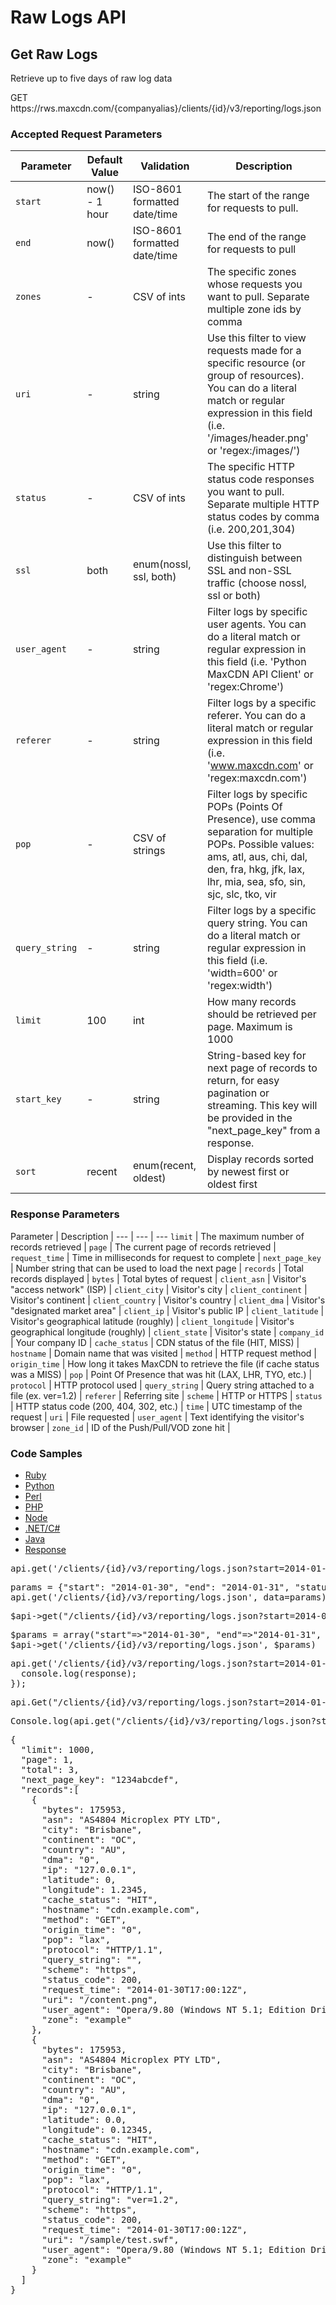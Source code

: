 # Raw Logs API

## Get Raw Logs

Retrieve up to five days of raw log data

<div class="heading">
<div class="url GET"><span class="http_method">GET</span>
<span class="path">https://rws.maxcdn.com/{companyalias}/clients/{id}/v3/reporting/logs.json</span></div>
</div>

### Accepted Request Parameters

Parameter | Default Value | Validation | Description |
--- | --- | --- | ---
`start` | now() - 1 hour | ISO-8601 formatted date/time | The start of the range for requests to pull. |
`end` | now() | ISO-8601 formatted date/time | The end of the range for requests to pull |
`zones` | - | CSV of ints | The specific zones whose requests you want to pull. Separate multiple zone ids by comma |
`uri` | - | string | Use this filter to view requests made for a specific resource (or group of resources). You can do a literal match or regular expression in this field (i.e. '/images/header.png' or 'regex:/images/') |
`status` | - | CSV of ints | The specific HTTP status code responses you want to pull. Separate multiple HTTP status codes by comma (i.e. 200,201,304) |
`ssl` | both | enum(nossl, ssl, both) | Use this filter to distinguish between SSL and non-SSL traffic (choose nossl, ssl or both) |
`user_agent` | - | string | Filter logs by specific user agents. You can do a literal match or regular expression in this field (i.e. 'Python MaxCDN API Client' or 'regex:Chrome') |
`referer` | - | string | Filter logs by a specific referer. You can do a literal match or regular expression in this field (i.e. 'www.maxcdn.com' or 'regex:maxcdn.com') |
`pop` | - | CSV of strings  | Filter logs by specific POPs (Points Of Presence), use comma separation for multiple POPs. Possible values: ams, atl, aus, chi, dal, den, fra, hkg, jfk, lax, lhr, mia, sea, sfo, sin, sjc, slc, tko, vir |
`query_string` | - | string | Filter logs by a specific query string. You can do a literal match or regular expression in this field (i.e. 'width=600' or 'regex:width') |
`limit` | 100 | int | How many records should be retrieved per page. Maximum is 1000 |
`start_key` | - | string | String-based key for next page of records to return, for easy pagination or streaming. This key will be provided in the "next_page_key" from a response. |
`sort` | recent | enum(recent, oldest) | Display records sorted by newest first or oldest first |


### Response Parameters

Parameter | Description |
--- | --- | ---
`limit` | The maximum number of records retrieved |
`page` | The current page of records retrieved |
`request_time` | Time in milliseconds for request to complete |
`next_page_key` | Number string that can be used to load the next page |
`records` | Total records displayed |
`bytes` | Total bytes of request |
`client_asn` | Visitor's "access network" (ISP) |
`client_city` | Visitor's city |
`client_continent` | Visitor's continent |
`client_country` | Visitor's country |
`client_dma` | Visitor's "designated market area" |
`client_ip` | Visitor's public IP |
`client_latitude` | Visitor's geographical latitude (roughly) |
`client_longitude` | Visitor's geographical longitude (roughly) |
`client_state` | Visitor's state |
`company_id` | Your company ID |
`cache_status` | CDN status of the file (HIT, MISS) |
`hostname` | Domain name that was visited |
`method` | HTTP request method |
`origin_time` | How long it takes MaxCDN to retrieve the file (if cache status was a MISS) |
`pop` | Point Of Presence that was hit (LAX, LHR, TYO, etc.) |
`protocol` | HTTP protocol used |
`query_string` | Query string attached to a file (ex. ver=1.2) |
`referer` | Referring site |
`scheme` | HTTP or HTTPS |
`status` | HTTP status code (200, 404, 302, etc.) |
`time` | UTC timestamp of the request |
`uri` | File requested |
`user_agent` | Text identifying the visitor's browser |
`zone_id` | ID of the Push/Pull/VOD zone hit |

### Code Samples

<ul class="nav nav-tabs" id="myTab101">
  <li class="active"><a href="#ruby101" data-toggle='tab'>Ruby</a></li>
  <li><a href="#python101" data-toggle='tab'>Python</a></li>
  <li><a href="#perl101" data-toggle='tab'>Perl</a></li>
  <li><a href="#php101" data-toggle='tab'>PHP</a></li>
  <li><a href="#node101" data-toggle='tab'>Node</a></li>
  <li><a href="#csharp101" data-toggle='tab'>.NET/C#</a></li>
  <li><a href="#java101" data-toggle='tab'>Java</a></li>
  <li><a href="#response101" data-toggle='tab'>Response</a></li>
</ul>

<div class="tab-content">
  <div class="tab-pane active" id="ruby101">
<pre>
api.get('/clients/{id}/v3/reporting/logs.json?start=2014-01-30&end=2014-01-31&status=200')</pre>
  </div>
  <div class="tab-pane" id="python101">
<pre>
params = {"start": "2014-01-30", "end": "2014-01-31", "status": "200"}
api.get('/clients/{id}/v3/reporting/logs.json', data=params)</pre>
  </div>
  <div class="tab-pane" id="perl101">
<pre>
$api->get("/clients/{id}/v3/reporting/logs.json?start=2014-01-30&end=2014-01-31&status=200");</pre>
  </div>
  <div class="tab-pane" id="php101">
<pre>
$params = array("start"=>"2014-01-30", "end"=>"2014-01-31", "status"=>"200")
$api->get('/clients/{id}/v3/reporting/logs.json', $params)</pre>
  </div>
  <div class="tab-pane" id="node101">
<pre>
api.get('/clients/{id}/v3/reporting/logs.json?start=2014-01-30&end=2014-01-31&status=200', function(err, response) {
  console.log(response);
});</pre>
  </div>
  <div class="tab-pane" id="csharp101">
<pre>
api.Get("/clients/{id}/v3/reporting/logs.json?start=2014-01-30&end=2014-01-31&status=200");
</pre>
  </div>
 <div class="tab-pane" id="java101">
  <pre>
Console.log(api.get("/clients/{id}/v3/reporting/logs.json?start=2015-12-01&end=2015-12-02&status=200"));</pre>
    </div>
  <div class="tab-pane" id="response101">
    <pre>
{
  "limit": 1000,
  "page": 1,
  "total": 3,
  "next_page_key": "1234abcdef",
  "records":[
    {
      "bytes": 175953,
      "asn": "AS4804 Microplex PTY LTD",
      "city": "Brisbane",
      "continent": "OC",
      "country": "AU",
      "dma": "0",
      "ip": "127.0.0.1",
      "latitude": 0,
      "longitude": 1.2345,
      "cache_status": "HIT",
      "hostname": "cdn.example.com",
      "method": "GET",
      "origin_time": "0",
      "pop": "lax",
      "protocol": "HTTP/1.1",
      "query_string": "",
      "scheme": "https",
      "status_code": 200,
      "request_time": "2014-01-30T17:00:12Z",
      "uri": "/content.png",
      "user_agent": "Opera/9.80 (Windows NT 5.1; Edition DriverPack) Presto/2.12.388 Version/12.16",
      "zone": "example"
    },
    {
      "bytes": 175953,
      "asn": "AS4804 Microplex PTY LTD",
      "city": "Brisbane",
      "continent": "OC",
      "country": "AU",
      "dma": "0",
      "ip": "127.0.0.1",
      "latitude": 0.0,
      "longitude": 0.12345,
      "cache_status": "HIT",
      "hostname": "cdn.example.com",
      "method": "GET",
      "origin_time": "0",
      "pop": "lax",
      "protocol": "HTTP/1.1",
      "query_string": "ver=1.2",
      "scheme": "https",
      "status_code": 200,
      "request_time": "2014-01-30T17:00:12Z",
      "uri": "/sample/test.swf",
      "user_agent": "Opera/9.80 (Windows NT 5.1; Edition DriverPack) Presto/2.12.388 Version/12.16",
      "zone": "example"
    }
  ]
}</pre>
  </div>
</div>
